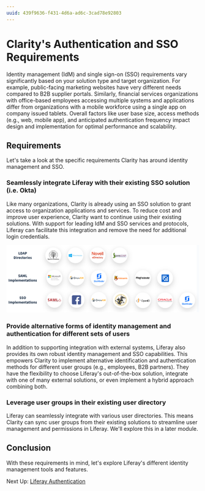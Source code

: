 ```yaml
---
uuid: 439f9636-f431-4d6a-ad6c-3cad78e92803
---
```

# Clarity's Authentication and SSO Requirements

Identity management (IdM) and single sign-on (SSO) requirements vary significantly based on your solution type and target organization. For example, public-facing marketing websites have very different needs compared to B2B supplier portals. Similarly, financial services organizations with office-based employees accessing multiple systems and applications differ from organizations with a mobile workforce using a single app on company issued tablets. Overall factors like user base size, access methods (e.g., web, mobile app), and anticipated authentication frequency impact design and implementation for optimal performance and scalability.

## Requirements

Let's take a look at the specific requirements Clarity has around identity management and SSO.

### Seamlessly integrate Liferay with their existing SSO solution (i.e. Okta)

Like many organizations, Clarity is already using an SSO solution to grant access to organization applications and services. To reduce cost and improve user experience, Clarity want to continue using their existing solutions. With support for leading IdM and SSO services and protocols, Liferay can facilitate this integration and remove the need for additional login credentials.

![Liferay supports these IdM and SSO services.](./claritys-authentication-and-sso-requirements/images/01.png)

### Provide alternative forms of identity management and authentication for different sets of users

In addition to supporting integration with external systems, Liferay also provides its own robust identity management and SSO capabilities. This empowers Clarity to implement alternative identification and authentication methods for different user groups (e.g., employees, B2B partners). They have the flexibility to choose Liferay's out-of-the-box solution, integrate with one of many external solutions, or even implement a hybrid approach combining both.

### Leverage user groups in their existing user directory

Liferay can seamlessly integrate with various user directories. This means Clarity can sync user groups from their existing solutions to streamline user management and permissions in Liferay. We'll explore this in a later module.

## Conclusion

With these requirements in mind, let's explore Liferay's different identity management tools and features.

Next Up: [Liferay Authentication](./liferay-authentication.md)
